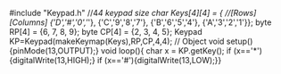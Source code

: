 #include "Keypad.h" //4*4 keypad size
char Keys[4][4] = { //[Rows] [Columns]
{'D','#','0','*'},
{'C','9','8','7'},
{'B','6','5','4'},
{'A','3','2','1'}};
byte RP[4] = {6, 7, 8, 9};
byte CP[4] = {2, 3, 4, 5};
Keypad KP=Keypad(makeKeymap(Keys),RP,CP,4,4); // Object
void setup(){pinMode(13,OUTPUT);}
void loop(){
char x = KP.getKey();
if (x=='*'){digitalWrite(13,HIGH);}
if (x=='#'){digitalWrite(13,LOW);}}
<!---
zaidaghbar/zaidaghbar is a ✨ special ✨ repository because its `README.md` (this file) appears on your GitHub profile.
You can click the Preview link to take a look at your changes.
--->
